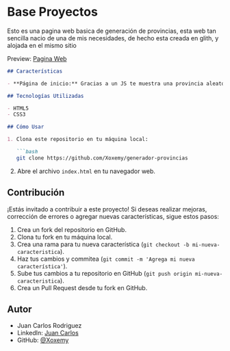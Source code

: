 # Base Proyectos

Esto es una pagina web basica de generación de provincias, esta web tan sencilla nacio de una de mis necesidades, de hecho esta creada en glith, y alojada en el mismo sitio

Preview: [Pagina Web](https://provincias-generador.glitch.me/)

```markdown
## Características

- **Página de inicio:** Gracias a un JS te muestra una provincia aleatoria

## Tecnologías Utilizadas

- HTML5
- CSS3

## Cómo Usar

1. Clona este repositorio en tu máquina local:

   ```bash
   git clone https://github.com/Xoxemy/generador-provincias
   ```

2. Abre el archivo `index.html` en tu navegador web.

## Contribución

¡Estás invitado a contribuir a este proyecto! Si deseas realizar mejoras, corrección de errores o agregar nuevas características, sigue estos pasos:

1. Crea un fork del repositorio en GitHub.
2. Clona tu fork en tu máquina local.
3. Crea una rama para tu nueva característica (`git checkout -b mi-nueva-caracteristica`).
4. Haz tus cambios y commitea (`git commit -m 'Agrega mi nueva característica'`).
5. Sube tus cambios a tu repositorio en GitHub (`git push origin mi-nueva-caracteristica`).
6. Crea un Pull Request desde tu fork en GitHub.

## Autor

- Juan Carlos Rodriguez
- LinkedIn: [Juan Carlos](www.linkedin.com/in/juan-carlos-rodríguez-lópez-643523199)
- GitHub: [@Xoxemy](https://github.com/Xoxemy)
